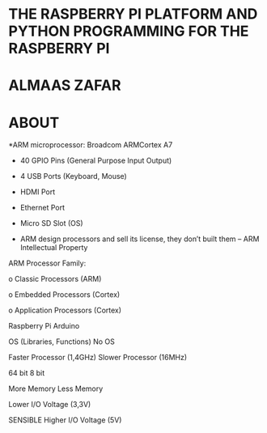 #  THE RASPBERRY PI PLATFORM AND PYTHON PROGRAMMING FOR THE RASPBERRY PI

# ALMAAS ZAFAR 


# ABOUT 

*ARM microprocessor: Broadcom ARMCortex A7

* 40 GPIO Pins (General Purpose Input Output)

* 4 USB Ports (Keyboard, Mouse)

* HDMI Port

* Ethernet Port

* Micro SD Slot (OS)

* ARM design processors and sell its license, they don’t built them – ARM Intellectual Property

ARM Processor Family:
 
  o Classic Processors (ARM)

  o Embedded Processors (Cortex)

  o Application Processors (Cortex)
  
  Raspberry Pi                    Arduino
  
OS (Libraries, Functions)           No OS

Faster Processor (1,4GHz)         Slower Processor (16MHz)

64 bit                              8 bit

More Memory                        Less Memory

Lower I/O                          Voltage (3,3V)

SENSIBLE                            Higher I/O Voltage (5V)

